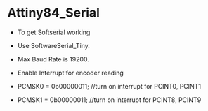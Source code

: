 # Attiny84_Serial

* To get Softserial working

 * Use SoftwareSerial_Tiny.
 * Max Baud Rate is 19200.
 
* Enable Interrupt for encoder reading
 * PCMSK0 = 0b00000011; //turn on interrupt for PCINT0, PCINT1
 * PCMSK1 = 0b00000011; //turn on interrupt for PCINT8, PCINT9

